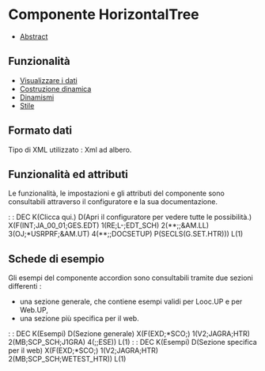 # Componente HorizontalTree
- [Abstract](Sorgenti/DOC/TA/B£AMO/LOCHTR_F00)

## Funzionalità
- [Visualizzare i dati](Sorgenti/DOC/TA/B£AMO/LOCHTR_F01)
- [Costruzione dinamica](Sorgenti/DOC/TA/B£AMO/LOCHTR_F02)
- [Dinamismi](Sorgenti/DOC/TA/B£AMO/LOCHTR_F03)
- [Stile](Sorgenti/DOC/TA/B£AMO/LOCHTR_F04)

## Formato dati
Tipo di XML utilizzato :  Xml ad albero.

## Funzionalità ed attributi
Le funzionalità, le impostazioni e gli attributi del componente sono consultabili attraverso il configuratore e la sua documentazione.

 :  : DEC K(Clicca qui.) D(Apri il configuratore per vedere tutte le possibilità.) X(F(INT;JA_00_01;GES.EDT) 1(RE;L-;EDT_SCH) 2(\*\*;;&AM.LL) 3(OJ;\*USRPRF;&AM.UT) 4(\*\*;;DOCSETUP) P(SECLS(G.SET.HTR))) L(1)

## Schede di esempio
Gli esempi del componente accordion sono consultabili tramite due sezioni differenti : 
- una sezione generale, che contiene esempi validi per Looc.UP e per Web.UP,
- una sezione più specifica per il web.

 :  : DEC K(Esempi) D(Sezione generale) X(F(EXD;\*SCO;) 1(V2;JAGRA;HTR) 2(MB;SCP_SCH;J1GRA) 4(;;ESE)) L(1)
 :  : DEC K(Esempi) D(Sezione specifica per il web) X(F(EXD;\*SCO;) 1(V2;JAGRA;HTR) 2(MB;SCP_SCH;WETEST_HTR)) L(1)


















